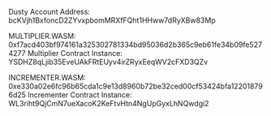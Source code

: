 Dusty Account Address: bcKVjh1BxfoncD2ZYvxpbomMRXfFQht1HHww7dRyXBw83Mp

MULTIPLIER.WASM: 0xf7acd403bf974161a325302781334bd95036d2b365c9eb61fe34b09fe5274277
Multiplier Contract Instance: YSDHZ8qLjib35EveUAkFRtEUyv4irZRyxEeqWV2cFXD3QZv

INCREMENTER.WASM: 0xe330a02e6fc96b65cda1c9e13d8960b72be32ced00cf53424bfa122018796d25
Incrementer Contract Instance: WL3riht9QjCmN7ueXacoK2KeFtvHtn4NgUpGyxLhNQwdgi2
